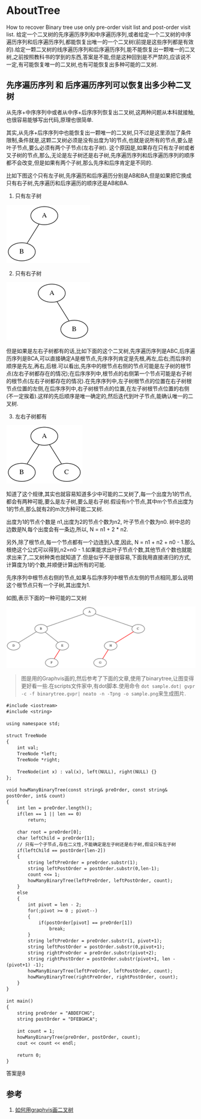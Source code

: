 # AboutTree
How to recover Binary tree use only pre-order visit list and post-order visit list.
给定一个二叉树的先序遍历序列和中序遍历序列,或者给定一个二叉树的中序遍历序列和后序遍历序列,都能恢复出唯一的一个二叉树(前提是这些序列都是有效的).给定一颗二叉树的线序遍历序列和后序遍历序列,能不能恢复出一颗唯一的二叉树,之前按照教科书的学到的东西,答案是不能,但是这种回到是不严禁的,应该说不一定,有可能恢复唯一的二叉树,也有可能恢复出多种可能的二叉树.

## 先序遍历序列 和 后序遍历序列可以恢复出多少种二叉树

从先序+中序序列中或者从中序+后序序列恢复出二叉树,这两种问题从本科就接触,也很容易能够写出代码,原理也很简单.

其实,从先序+后序序列中也能恢复出一颗唯一的二叉树,只不过是这里添加了条件限制,条件就是,这颗二叉树必须是没有出度为1的节点,也就是说所有的节点,要么是叶子节点,要么必须有两个子节点(左右子树).
这个原因是,如果存在只有左子树或者又子树的节点,那么,无论是左子树还是右子树,先序遍历序列和后序遍历序列的顺序都不会改变,但是如果有两个子树,那么先序和后序肯定是不同的.

比如下图这个只有左子树,先序遍历和后序遍历分别是AB和BA,但是如果把它换成只有右子树,先序遍历和后序遍历的顺序还是AB和BA.

1. 只有左子树

![](https://github.com/zhangxiaoya/AboutTree/blob/master/scripts/leftChildOnly.png)

2. 只有右子树

![](https://github.com/zhangxiaoya/AboutTree/blob/master/scripts/rightChildOnly.png)

但是如果是左右子树都有的话,比如下面的这个二叉树,先序遍历序列是ABC,后序遍历序列是BCA,可以直接确定A是根节点,先序序列肯定是先根,再左,后右;而后序的顺序是先左,再右,后根.可以看出,先序中的根节点右侧的节点可能是左子树的根节点(左右子树都存在的情况);在后序序列中,根节点的右侧第一个节点可能是右子树的根节点(左右子树都存在的情况).在先序序列中,左子树根节点的位置在右子树根节点位置的左侧,在后序序列中,右子树根节点的位置,在左子树根节点位置的右侧(不一定挨着).这样的先后顺序是唯一确定的,然后迭代到叶子节点,能确认唯一的二叉树.

3. 左右子树都有

![](https://github.com/zhangxiaoya/AboutTree/blob/master/scripts/leftAndRightChild.png)

知道了这个规律,其实也就容易知道多少中可能的二叉树了,每一个出度为1的节点,都会有两种可能,要么是左子树,要么是右子树.假设有n个节点,其中m个节点出度为1的节点,那么就有2的m次方种可能二叉树.

出度为1的节点个数是 n1,出度为2的节点个数为n2, 叶子节点个数为n0. 树中总的边数是N,每个出度会有一条边,所以, N = n1 + 2 * n2.

另外,除了根节点,每一个节点都有一个边连到入度,因此, N = n1 + n2 + n0  - 1.那么根绝这个公式可以得到,n2=n0 - 1.如果能求出叶子节点个数,其他节点个数也就能求出来了,二叉树种类也就知道了.但是似乎不是很容易,下面我用直接递归的方式,计算度为1的个数,并顺便计算出所有的可能.

先序序列中根节点右侧的节点,如果与后序序列中根节点左侧的节点相同,那么说明这个根节点只有一个子树,其出度为1.

如图,表示下面的一种可能的二叉树

![](https://github.com/zhangxiaoya/AboutTree/blob/master/scripts/sample.png)

> 图是用的Graphvis画的,然后参考了下面的文章,使用了binarytree,让图变得更好看一些.在scripts文件家中,有dot脚本.使用命令 `dot sample.dot| gvpr -c -f binarytree.gvpr| neato -n -Tpng -o sample.png`来生成图片.

```
#include <iostream>
#include <string>

using namespace std;

struct TreeNode
{
    int val;
    TreeNode *left;
    TreeNode *right;

    TreeNode(int x) : val(x), left(NULL), right(NULL) {}
};

void howManyBinaryTree(const string& preOrder, const string& postOrder, int& count)
{
    int len = preOrder.length();
    if(len == 1 || len == 0)
        return;

    char root = preOrder[0];
    char leftChild = preOrder[1];
    // 只有一个子节点,存在二义性,不能确定是左子树还是右子树,假设只有左子树
    if(leftChild == postOrder[len-2])
    {
        string leftPreOrder = preOrder.substr(1);
        string leftPostOrder = postOrder.substr(0,len-1);
        count <<= 1;
        howManyBinaryTree(leftPreOrder, leftPostOrder, count);
    }
    else
    {
        int pivot = len - 2;
        for(;pivot >= 0 ; pivot--)
        {
            if(postOrder[pivot] == preOrder[1])
                break;
        }
        string leftPreOrder = preOrder.substr(1, pivot+1);
        string leftPostOrder = postOrder.substr(0,pivot+1);
        string rightPreOrder = preOrder.substr(pivot+2);
        string rightPostOrder = postOrder.substr(pivot+1, len - (pivot+1) -1);
        howManyBinaryTree(leftPreOrder, leftPostOrder, count);
        howManyBinaryTree(rightPreOrder, rightPostOrder, count);
    }
}

int main()
{
    string preOrder = "ABDEFCHG";
    string postOrder = "DFEBGHCA";

    int count = 1;
    howManyBinaryTree(preOrder, postOrder, count);
    cout << count << endl;

    return 0;
}
```

答案是8

## 参考
1. [如何用graphvis画二叉树](https://blog.csdn.net/theonegis/article/details/71772334)
